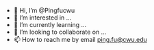 - 👋 Hi, I’m @Pingfucwu
- 👀 I’m interested in ...
- 🌱 I’m currently learning ...
- 💞️ I’m looking to collaborate on ...
- 📫 How to reach me by email ping.fu@cwu.edu

<!---
Pingfucwu/Pingfucwu is a ✨ special ✨ repository because its `README.md` (this file) appears on your GitHub profile.
You can click the Preview link to take a look at your changes.
--->
